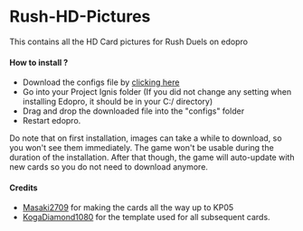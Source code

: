 # Rush-HD-Pictures
This contains all the HD Card pictures for Rush Duels on edopro

#### How to install ? 

- Download the configs file by [clicking here](https://www.mediafire.com/file/c3angk41lc70amr/user_configs.json/file)
- Go into your Project Ignis folder (If you did not change any setting when installing Edopro, it should be in your C:/ directory)
- Drag and drop the downloaded file into the "configs" folder
- Restart edopro. 

Do note that on first installation, images can take a while to download, so you won't see them immediately. The game won't be usable during the duration of the installation.
After that though, the game will auto-update with new cards so you do not need to download anymore.

#### Credits

- [Masaki2709](https://www.deviantart.com/masaki2709) for making the cards all the way up to KP05
- [KogaDiamond1080](https://www.deviantart.com/kogadiamond1080/art/Rush-Duel-Template-864204918) for the template used for all subsequent cards.

